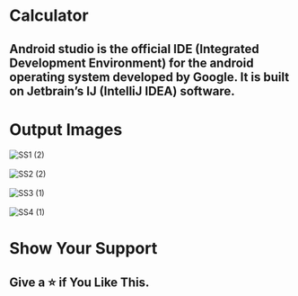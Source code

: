 # Calculator
<h2>Android studio is the official IDE (Integrated Development Environment) for the android operating system developed by Google. It is built on Jetbrain’s IJ (IntelliJ IDEA) software. </h2>
<h1>Output Images</h1>

![SS1 (2)](https://user-images.githubusercontent.com/96619363/168281727-d2cef2c4-70f8-440d-ade0-c1172924094f.jpg)
<br>
<br>
![SS2 (2)](https://user-images.githubusercontent.com/96619363/168282030-3ac10a04-da90-46c1-88d4-727e1ae43e31.jpg)
<br>
<br>
![SS3 (1)](https://user-images.githubusercontent.com/96619363/168282155-92c7e3b0-3e02-45f4-90f5-d7ef50153178.jpg)
<br>
<br>
![SS4 (1)](https://user-images.githubusercontent.com/96619363/168282269-f8a7f7fa-38a5-49b4-ac73-fde6a54f73d2.jpg)
<h1>Show Your Support</h1>
<h2>Give a ⭐ if You Like This.
